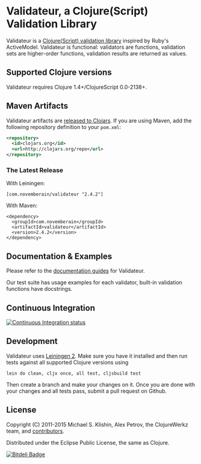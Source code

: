 # Validateur, a Clojure(Script) Validation Library

Validateur is a [Clojure(Script) validation library](http://clojurevalidations.info) inspired by Ruby's ActiveModel. Validateur is functional: validators are
functions, validation sets are higher-order functions, validation results are returned as values.


## Supported Clojure versions

Validateur requires Clojure 1.4+/ClojureScript 0.0-2138+.



## Maven Artifacts

Validateur artifacts are [released to Clojars](https://clojars.org/com.novemberain/validateur).
If you are using Maven, add the following repository definition to your `pom.xml`:

``` xml
<repository>
  <id>clojars.org</id>
  <url>http://clojars.org/repo</url>
</repository>
```

### The Latest Release

With Leiningen:

    [com.novemberain/validateur "2.4.2"]

With Maven:

    <dependency>
      <groupId>com.novemberain</groupId>
      <artifactId>validateur</artifactId>
      <version>2.4.2</version>
    </dependency>



## Documentation & Examples

Please refer to the [documentation guides](http://clojurevalidations.info) for Validateur.

Our test suite has usage examples for each validator, built-in validation functions have docstrings.


## Continuous Integration

[![Continuous Integration status](https://secure.travis-ci.org/michaelklishin/validateur.png)](http://travis-ci.org/michaelklishin/validateur)


## Development

Validateur uses [Leiningen 2](https://github.com/technomancy/leiningen/blob/master/doc/TUTORIAL.md). Make
sure you have it installed and then run tests against all supported Clojure versions using

    lein do clean, cljx once, all test, cljsbuild test

Then create a branch and make your changes on it. Once you are done with your changes and all
tests pass, submit a pull request on Github.


## License

Copyright (C) 2011-2015 Michael S. Klishin, Alex Petrov, the ClojureWerkz team,
and [contributors](https://github.com/michaelklishin/validateur/graphs/contributors).

Distributed under the Eclipse Public License, the same as Clojure.


[![Bitdeli Badge](https://d2weczhvl823v0.cloudfront.net/michaelklishin/validateur/trend.png)](https://bitdeli.com/free "Bitdeli Badge")
